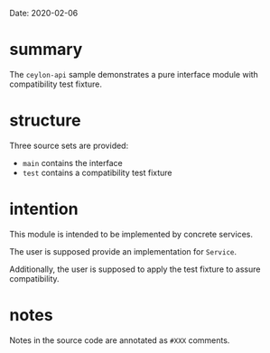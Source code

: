 Date: 2020-02-06

# summary

The `ceylon-api` sample demonstrates a pure interface module with compatibility test fixture.

# structure

Three source sets are provided:

- `main` contains the interface
- `test` contains a compatibility test fixture

# intention

This module is intended to be implemented by concrete services.

The user is supposed provide an implementation for `Service`.

Additionally, the user is supposed to apply the test fixture to assure compatibility.

# notes

Notes in the source code are annotated as `#XXX` comments.
